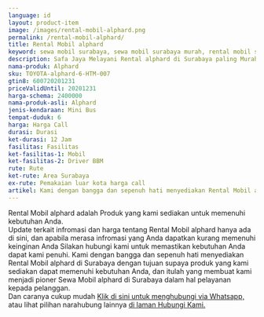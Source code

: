 ```yaml
---
language: id
layout: product-item
image: /images/rental-mobil-alphard.png
permalink: /rental-mobil-alphard/
title: Rental Mobil alphard
keyword: sewa mobil surabaya, sewa mobil surabaya murah, rental mobil surabaya, rental mobil surabaya murah, safajaya, safa jaya, safajaya.com, sewa mobil di surabaya, rental mobil di surabaya
description: Safa Jaya Melayani Rental alphard di Surabaya paling Murah dan terpercaya di Jawa timur Hubungi kami Call/WA di 081234220073
nama-produk: Alphard
sku: TOYOTA-alphard-6-HTM-007
gtin8: 600720201231
priceValidUntil: 20201231 
harga-schema: 2400000
nama-produk-asli: Alphard
jenis-kendaraan: Mini Bus
tempat-duduk: 6
harga: Harga Call
durasi: Durasi
ket-durasi: 12 Jam
fasilitas: Fasilitas
ket-fasilitas-1: Mobil
ket-fasilitas-2: Driver BBM
rute: Rute
ket-rute: Area Surabaya
ex-rute: Pemakaian luar kota harga call
artikel: Kami dengan bangga dan sepenuh hati menyediakan Rental Mobil alphard di Surabaya dengan tujuan supaya produk yang kami sediakan dapat memenuhi kebutuhan Anda, dan itulah yang membuat kami menjadi pioner Sewa Mobil alphard di Surabaya dalam hal pelayanan kepada pelanggan.
---
```

Rental Mobil alphard adalah Produk yang kami sediakan untuk memenuhi kebutuhan Anda.<br>Update terkait infromasi dan harga tentang Rental Mobil alphard hanya ada di sini, dan apabila merasa infromasi yang Anda dapatkan kurang memenuhi keinginan Anda Silakan hubungi kami untuk memastikan kebutuhan Anda dapat kami penuhi. Kami dengan bangga dan sepenuh hati menyediakan Rental Mobil alphard di Surabaya dengan tujuan supaya produk yang kami sediakan dapat memenuhi kebutuhan Anda, dan itulah yang membuat kami menjadi pioner Sewa Mobil alphard di Surabaya dalam hal pelayanan kepada pelanggan.<br>
Dan caranya cukup mudah <a href="https://web.whatsapp.com/send?phone=6281234220073&text=Hallo,%20CS%20safajaya.com">Klik di sini untuk menghubungi via Whatsapp,</a> atau lihat pilihan narahubung lainnya <a href="/kontak-kami/">di laman Hubungi Kami.</a>